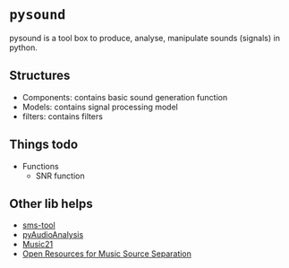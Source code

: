 # `pysound` 

pysound is a tool box to produce, analyse, manipulate sounds (signals) in python. 
## Structures

- Components: contains basic sound generation function
- Models: contains signal processing model
- filters: contains filters

## Things todo

- Functions
  * SNR function

## Other lib helps

- [sms-tool](https://github.com/MTG/sms-tools)
- [pyAudioAnalysis](https://github.com/tyiannak/pyAudioAnalysis)
- [Music21](https://github.com/cuthbertLab/music21)
- [Open Resources for Music Source Separation](https://sigsep.github.io/)